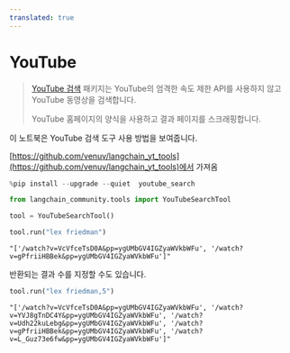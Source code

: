 ```yaml
---
translated: true
---
```


# YouTube

>[YouTube 검색](https://github.com/joetats/youtube_search) 패키지는 YouTube의 엄격한 속도 제한 API를 사용하지 않고 YouTube 동영상을 검색합니다.
>
>YouTube 홈페이지의 양식을 사용하고 결과 페이지를 스크래핑합니다.

이 노트북은 YouTube 검색 도구 사용 방법을 보여줍니다.

[https://github.com/venuv/langchain_yt_tools](https://github.com/venuv/langchain_yt_tools)에서 가져옴

```python
%pip install --upgrade --quiet  youtube_search
```

```python
from langchain_community.tools import YouTubeSearchTool
```

```python
tool = YouTubeSearchTool()
```

```python
tool.run("lex friedman")
```

```output
"['/watch?v=VcVfceTsD0A&pp=ygUMbGV4IGZyaWVkbWFu', '/watch?v=gPfriiHBBek&pp=ygUMbGV4IGZyaWVkbWFu']"
```

반환되는 결과 수를 지정할 수도 있습니다.

```python
tool.run("lex friedman,5")
```

```output
"['/watch?v=VcVfceTsD0A&pp=ygUMbGV4IGZyaWVkbWFu', '/watch?v=YVJ8gTnDC4Y&pp=ygUMbGV4IGZyaWVkbWFu', '/watch?v=Udh22kuLebg&pp=ygUMbGV4IGZyaWVkbWFu', '/watch?v=gPfriiHBBek&pp=ygUMbGV4IGZyaWVkbWFu', '/watch?v=L_Guz73e6fw&pp=ygUMbGV4IGZyaWVkbWFu']"
```
